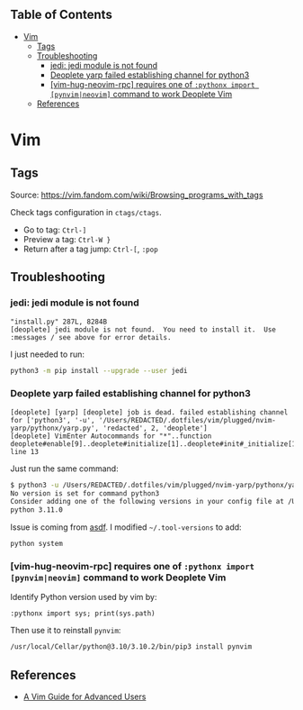 <!-- START doctoc generated TOC please keep comment here to allow auto update -->
<!-- DON'T EDIT THIS SECTION, INSTEAD RE-RUN doctoc TO UPDATE -->
## Table of Contents

- [Vim](#vim)
  - [Tags](#tags)
  - [Troubleshooting](#troubleshooting)
    - [jedi: jedi module is not found](#jedi-jedi-module-is-not-found)
    - [Deoplete yarp failed establishing channel for python3](#deoplete-yarp-failed-establishing-channel-for-python3)
    - [[vim-hug-neovim-rpc] requires one of `:pythonx import [pynvim|neovim]` command to work Deoplete Vim](#vim-hug-neovim-rpc-requires-one-of-pythonx-import-pynvimneovim-command-to-work-deoplete-vim)
  - [References](#references)

<!-- END doctoc generated TOC please keep comment here to allow auto update -->

# Vim

## Tags

Source: https://vim.fandom.com/wiki/Browsing_programs_with_tags

Check tags configuration in `ctags/ctags`.

- Go to tag: `Ctrl-]`
- Preview a tag: `Ctrl-W }`
- Return after a tag jump: `Ctrl-[`, `:pop`

## Troubleshooting

### jedi: jedi module is not found

```text
"install.py" 287L, 8284B
[deoplete] jedi module is not found.  You need to install it.  Use :messages / see above for error details.
```

I just needed to run:

```bash
python3 -m pip install --upgrade --user jedi
```

### Deoplete yarp failed establishing channel for python3

```text
[deoplete] [yarp] [deoplete] job is dead. failed establishing channel for ['python3', '-u', '/Users/REDACTED/.dotfiles/vim/plugged/nvim-yarp/pythonx/yarp.py', 'redacted', 2, 'deoplete']
[deoplete] VimEnter Autocommands for "*"..function deoplete#enable[9]..deoplete#initialize[1]..deoplete#init#_initialize[15]..deoplete#init#_channel[24]..yarp#core#notify[1]..yarp#core#wait_channel, line 13
```

Just run the same command:

```bash
$ python3 -u /Users/REDACTED/.dotfiles/vim/plugged/nvim-yarp/pythonx/yarp.py REDACTED 2 deoplete
No version is set for command python3
Consider adding one of the following versions in your config file at /Users/ca/.tool-versions
python 3.11.0
```

Issue is coming from [asdf](https://asdf-vm.com). I modified `~/.tool-versions` to add:

```text
python system
```

### [vim-hug-neovim-rpc] requires one of `:pythonx import [pynvim|neovim]` command to work Deoplete Vim

Identify Python version used by vim by:

```
:pythonx import sys; print(sys.path)
```

Then use it to reinstall `pynvim`:

```bash
/usr/local/Cellar/python@3.10/3.10.2/bin/pip3 install pynvim
```

## References

- [A Vim Guide for Advanced Users](https://thevaluable.dev/vim-advanced/)
